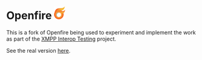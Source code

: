 Openfire ![alt tag](https://raw.githubusercontent.com/igniterealtime/IgniteRealtime-Website/main/src/main/webapp/images/logo_openfire.gif)
========

This is a fork of Openfire being used to experiment and implement the work as part of the [XMPP Interop Testing](https://xmpp-interop-testing.github.io/) project.

See the real version [here](https://github.com/igniterealtime/Openfire).
